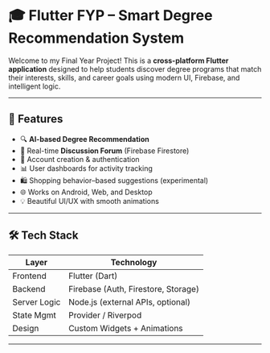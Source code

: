 # 🎓 Flutter FYP – Smart Degree Recommendation System

Welcome to my Final Year Project! This is a **cross-platform Flutter application** designed to help students discover degree programs that match their interests, skills, and career goals using modern UI, Firebase, and intelligent logic.

---

## 🚀 Features

- 🔍 **AI-based Degree Recommendation**
- 💬 Real-time **Discussion Forum** (Firebase Firestore)
- 🧾 Account creation & authentication
- 📊 User dashboards for activity tracking
- 🛍️ Shopping behavior–based suggestions (experimental)
- 🌐 Works on Android, Web, and Desktop
- 💡 Beautiful UI/UX with smooth animations

---

## 🛠 Tech Stack

| Layer         | Technology             |
|--------------|------------------------|
| Frontend     | Flutter (Dart)         |
| Backend      | Firebase (Auth, Firestore, Storage) |
| Server Logic | Node.js (external APIs, optional) |
| State Mgmt   | Provider / Riverpod    |
| Design       | Custom Widgets + Animations |

---


